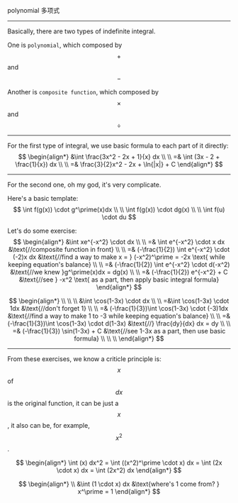 polynomial
多项式
___

Basically, there are two types of indefinite integral.

One is `polynomial`, which composed by $$+$$ and $$-$$

Another is `composite function`, which composed by $$\times$$ and $$\div$$
___

For the first type of integral, we use basic formula to each part of it directly:
$$
\begin{align*}
&\int \frac{3x^2 - 2x + 1}{x} dx
\\ \\
=& \int (3x - 2 + \frac{1}{x}) dx
\\ \\
=& \frac{3}{2}x^2 - 2x + \ln{|x|} + C
\end{align*}
$$
___

For the second one, oh my god, it's very complicate.

Here's a basic template:
$$
\int f(g(x)) \cdot g^\prime(x)dx
\\ \\
\int f(g(x)) \cdot dg(x)
\\ \\
\int f(u) \cdot du
$$

Let's do some exercise:
$$
\begin{align*}
&\int xe^{-x^2} \cdot dx
\\ \\
=& \int e^{-x^2} \cdot x dx    &\text{//composite function in front}
\\ \\
=& (-\frac{1}{2}) \int e^{-x^2} \cdot (-2)x dx    &\text{//find a way to make x = } (-x^2)^\prime = -2x \text{ while keeping equation's balance}
\\ \\
=& (-\frac{1}{2}) \int e^{-x^2} \cdot d(-x^2)    &\text{//we knew }g^\prime(x)dx = dg(x)
\\ \\
=& (-\frac{1}{2}) e^{-x^2} + C    &\text{//see } -x^2 \text{ as a part, then apply basic integral formula}
\end{align*}
$$

$$
\begin{align*}
\\ \\ \\
&\int \cos(1-3x) \cdot dx
\\ \\
=&\int \cos(1-3x) \cdot 1dx    &\text{//don't forget 1}
\\ \\
=& (-\frac{1}{3})\int \cos(1-3x) \cdot (-3)1dx    &\text{//find a way to make 1 to -3 while keeping equation's balance}
\\ \\
=& (-\frac{1}{3})\int \cos(1-3x) \cdot d(1-3x)    &\text{//} \frac{dy}{dx} dx = dy
\\ \\
=& (-\frac{1}{3}) \sin(1-3x) + C    &\text{//see 1-3x as a part, then use basic formula}
\\ \\ \\
\end{align*}
$$
___

From these exercises, we know a criticle principle is: $$x$$ of $$dx$$ is the original function, it can be just a $$x$$, it also can be, for example, $$x^2$$.

$$
\begin{align*}
\int (x) dx^2 = \int ((x^2)^\prime \cdot x) dx = \int (2x \cdot x) dx = \int (2x^2) dx
\end{align*}
$$

$$
\begin{align*}
\\
&\int (1 \cdot x) dx    &\text{where's 1 come from? } x^\prime = 1
\end{align*}
$$






